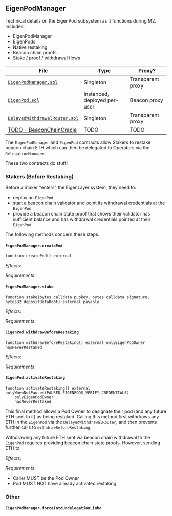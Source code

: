 ## EigenPodManager

Technical details on the EigenPod subsystem as it functions during M2. Includes:
* EigenPodManager
* EigenPods
* Native restaking
* Beacon chain proofs
* Stake / proof / withdrawal flows

| File | Type | Proxy? |
| -------- | -------- | -------- |
| [`EigenPodManager.sol`](../../src/contracts/pods/EigenPodManager.sol) | Singleton | Transparent proxy |
| [`EigenPod.sol`](../../src/contracts/pods/EigenPod.sol) | Instanced, deployed per-user | Beacon proxy |
| [`DelayedWithdrawalRouter.sol`](../../src/contracts/pods/DelayedWithdrawalRouter.sol) | Singleton | Transparent proxy |
| [TODO - BeaconChainOracle](#TODO) | TODO | TODO |

The `EigenPodManager` and `EigenPod` contracts allow Stakers to restake beacon chain ETH which can then be delegated to Operators via the `DelegationManager`.

These two contracts do stuff!

### Stakers (Before Restaking)

Before a Staker "enters" the EigenLayer system, they need to:
* deploy an `EigenPod`
* start a beacon chain validator and point its withdrawal credentials at the `EigenPod`
* provide a beacon chain state proof that shows their validator has sufficient balance and has withdrawal credentials pointed at their `EigenPod`

The following methods concern these steps:

#### `EigenPodManager.createPod`

```solidity
function createPod() external
```

*Effects*:

*Requirements*:

#### `EigenPodManager.stake`

```solidity
function stake(bytes calldata pubkey, bytes calldata signature, bytes32 depositDataRoot) external payable
```

*Effects*:

*Requirements*:

#### `EigenPod.withdrawBeforeRestaking`

```solidity
function withdrawBeforeRestaking() external onlyEigenPodOwner hasNeverRestaked
```

*Effects*:

*Requirements*:

#### `EigenPod.activateRestaking`

```solidity
function activateRestaking() external onlyWhenNotPaused(PAUSED_EIGENPODS_VERIFY_CREDENTIALS) 
    onlyEigenPodOwner 
    hasNeverRestaked
```

This final method allows a Pod Owner to designate their pod (and any future ETH sent to it) as being restaked. Calling this method first withdraws any ETH in the `EigenPod` via the `DelayedWithdrawalRouter`, and then prevents further calls to `withdrawBeforeRestaking`.

Withdrawing any future ETH sent via beacon chain withdrawal to the `EigenPod` requires providing beacon chain state proofs. However, sending ETH to

*Effects*:

*Requirements*:
* Caller MUST be the Pod Owner
* Pod MUST NOT have already activated restaking

### Other

#### `EigenPodManager.forceIntoUndelegationLimbo`